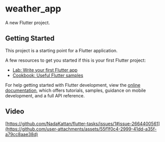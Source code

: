 # weather_app

A new Flutter project.

## Getting Started

This project is a starting point for a Flutter application.

A few resources to get you started if this is your first Flutter project:

- [Lab: Write your first Flutter app](https://docs.flutter.dev/get-started/codelab)
- [Cookbook: Useful Flutter samples](https://docs.flutter.dev/cookbook)

For help getting started with Flutter development, view the
[online documentation](https://docs.flutter.dev/), which offers tutorials,
samples, guidance on mobile development, and a full API reference.

## Video
[https://github.com/NadaKattan/flutter-tasks/issues/1#issue-2664400561](https://github.com/user-attachments/assets/55f1f0c4-2999-41dd-a35f-a79cc8aae38d)


